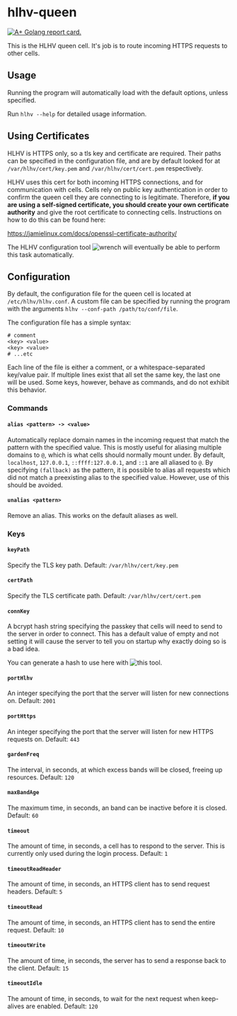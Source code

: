 # hlhv-queen

[![A+ Golang report card.](https://img.shields.io/badge/go%20report-A+-brightgreen.svg?style=flat)](https://goreportcard.com/report/github.com/hlhv/hlhv-queen)

This is the HLHV queen cell. It's job is to route incoming HTTPS requests
to other cells.

## Usage

Running the program will automatically load with the default options, unless
specified.

Run `hlhv --help` for detailed usage information.

## Using Certificates

HLHV is HTTPS only, so a tls key and certificate are required. Their paths can
be specified in the configuration file, and are by default looked for at
`/var/hlhv/cert/key.pem` and `/var/hlhv/cert/cert.pem` respectively.

HLHV uses this cert for both incoming HTTPS connections, and for communication
with cells. Cells rely on public key authentication in order to confirm the
queen cell they are connecting to is legitimate. Therefore, **if you are using a
self-signed certificate, you should create your own certificate authority** and
give the root certificate to connecting cells. Instructions on how to do this
can be found here:

<https://jamielinux.com/docs/openssl-certificate-authority/>

The HLHV configuration tool ![wrench](https://github.com/hlhv/wrench) will
eventually be able to perform this task automatically.

## Configuration

By default, the configuration file for the queen cell is located at
`/etc/hlhv/hlhv.conf`. A custom file can be specified by running the program
with the arguments `hlhv --conf-path /path/to/conf/file`.

The configuration file has a simple syntax:

```
# comment
<key> <value>
<key> <value>
# ...etc
```

Each line of the file is either a comment, or a whitespace-separated key/value
pair. If multiple lines exist that all set the same key, the last one will be
used. Some keys, however, behave as commands, and do not exhibit this behavior.

### Commands

#### `alias <pattern> -> <value>`
Automatically replace domain names in the incoming request that match
the pattern with the specified value. This is mostly useful for aliasing
multiple domains to `@`, which is what cells should normally mount
under. By default, `localhost`, `127.0.0.1`, `::ffff:127.0.0.1`, and
`::1` are all aliased to `@`. By specifying `(fallback)` as the pattern,
it is possible to alias all requests which did not match a preexisting
alias to the specified value. However, use of this should be avoided.

#### `unalias <pattern>`
Remove an alias. This works on the default aliases as well.

### Keys

#### `keyPath`
Specify the TLS key path. Default: `/var/hlhv/cert/key.pem`

#### `certPath`
Specify the TLS certificate path. Default: `/var/hlhv/cert/cert.pem`

#### `connKey`
A bcrypt hash string specifying the passkey that cells will need to send
to the server in order to connect. This has a default value of empty
and not setting it will cause the server to tell you on startup why
exactly doing so is a bad idea.

You can generate a hash to use here with
![this tool](https://github.com/hlhv/wrench).

#### `portHlhv`
An integer specifying the port that the server will listen for new
connections on. Default: `2001`

#### `portHttps`
An integer specifying the port that the server will listen for new
HTTPS requests on. Default: `443`

#### `gardenFreq`
The interval, in seconds, at which excess bands will be closed, freeing
up resources. Default: `120`

#### `maxBandAge`
The maximum time, in seconds, an band can be inactive before it is
closed. Default: `60`

#### `timeout`
The amount of time, in seconds, a cell has to respond to the server.
This is currently only used during the login process. Default: `1`

#### `timeoutReadHeader`
The amount of time, in seconds, an HTTPS client has to send request
headers. Default: `5`

#### `timeoutRead`
The amount of time, in seconds, an HTTPS client has to send the entire
request. Default: `10`

#### `timeoutWrite`
The amount of time, in seconds, the server has to send a response back
to the client. Default: `15`

#### `timeoutIdle`
The amount of time, in seconds, to wait for the next request when
keep-alives are enabled. Default: `120`
